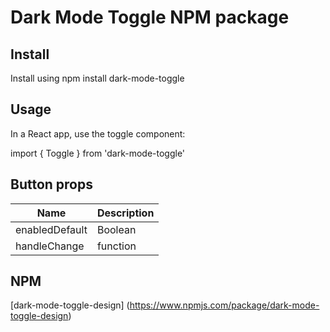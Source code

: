 # Dark Mode Toggle NPM package
## Install
Install using npm install dark-mode-toggle

## Usage
In a React app, use the toggle component:

import { Toggle } from 'dark-mode-toggle'

## Button props
| Name | Description |
| --- | --- |
| enabledDefault | Boolean | 
| handleChange | function |

## NPM 
[dark-mode-toggle-design] (https://www.npmjs.com/package/dark-mode-toggle-design)
